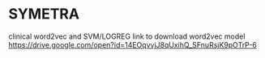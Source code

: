 # SYMETRA
clinical word2vec and SVM/LOGREG
link to download  word2vec model
https://drive.google.com/open?id=14EOqvvjJ8qUxihQ_SFnuRsjK9pOTrP-6
